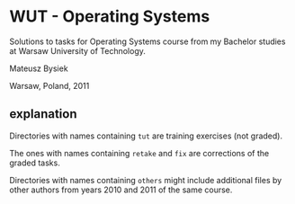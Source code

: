 WUT - Operating Systems
=======================

Solutions to tasks for Operating Systems course
from my Bachelor studies at Warsaw University of Technology.

Mateusz Bysiek

Warsaw, Poland, 2011


explanation
-----------

Directories with names containing <code>tut</code> are training exercises (not graded).

The ones with names containing <code>retake</code> and <code>fix</code> are corrections
of the graded tasks.

Directories with names containing <code>others</code> might include additional files
by other authors from years 2010 and 2011 of the same course.
